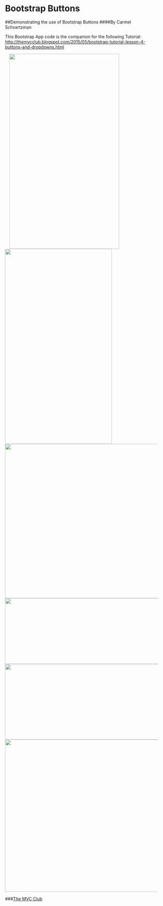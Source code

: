 # Bootstrap Buttons
##Demonstrating the use of Bootstrap Buttons 
####By Carmel Schvartzman

This Bootstrap App code is the companion for the following Tutorial:
 http://themvcclub.blogspot.com/2015/05/bootstrap-tutorial-lesson-4-buttons-and-dropdowns.html

<a href="http://themvcclub.blogspot.com/2015/05/bootstrap-tutorial-lesson-4-buttons-and-dropdowns.html" imageanchor="1" target="_blank" style="margin-left: 1em; margin-right: 1em;">


<img border="0" height="640" src="http://2.bp.blogspot.com/-g29td--stjg/VWQjCo8DnfI/AAAAAAAAK9Q/-9V6xYdObvM/s640/2.png" width="362" />

<img border="0" height="640" src="http://3.bp.blogspot.com/-oalExZTNyts/VWQjCZIsL9I/AAAAAAAAK88/pQYafNR1zl8/s640/3.png" width="352" />

<img border="0" height="506" src="http://4.bp.blogspot.com/-3IoVPCTikt4/VWQjBOTaK8I/AAAAAAAAK9I/OdFH5jnb_-w/s640/1.png" width="640" />

<img border="0" height="216" src="http://2.bp.blogspot.com/-JUKwREZsBKI/VWQjCtRwsAI/AAAAAAAAK84/YVIwqLTbRX8/s640/4.png" width="640" />

<img border="0" height="248" src="http://4.bp.blogspot.com/-2kiHyxA2eSo/VWQjDPn48QI/AAAAAAAAK80/_bO2XLG4xDY/s640/5.png" width="640" />

<img border="0" height="500" src="http://1.bp.blogspot.com/-2UiSw6hvq4I/VWQjDTbH4nI/AAAAAAAAK8s/VMD8BCBo56s/s640/6.png" width="640" />

</a>

###<a href="http://themvcclub.blogspot.com/"   target="_blank"  >The MVC Club</a>


